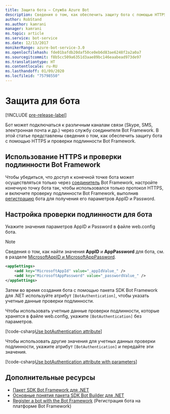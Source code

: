 ```yaml
---
title: Защита бота — Служба Azure Bot
description: Сведения о том, как обеспечить защиту бота с помощью HTTPS и проверки подлинности Bot Framework.
author: RobStand
ms.author: kamrani
manager: kamrani
ms.topic: article
ms.service: bot-service
ms.date: 12/13/2017
monikerRange: azure-bot-service-3.0
ms.openlocfilehash: fde01bafdb20daf50ce0eb6d83ae6248f2a2a0a7
ms.sourcegitcommit: f8b5cc509a6351d3aae89bc146eaabead973de97
ms.translationtype: HT
ms.contentlocale: ru-RU
ms.lasthandoff: 01/09/2020
ms.locfileid: "75798550"
---
```

# <a name="secure-your-bot"></a>Защита для бота

[!INCLUDE [pre-release-label](../includes/pre-release-label-v3.md)]

Бот может подключаться к различным каналам связи (Skype, SMS, электронная почта и др.) через службу соединителя Bot Framework. В этой статье представлены сведения о том, как обеспечить защиту бота с помощью HTTPS и проверки подлинности Bot Framework.

## <a name="use-https-and-bot-framework-authentication"></a>Использование HTTPS и проверки подлинности Bot Framework

Чтобы убедиться, что доступ к конечной точке бота может осуществляться только через [соединитель](bot-builder-dotnet-concepts.md#connector) Bot Framework, настройте конечную точку бота так, чтобы использовался только протокол HTTPS, и включите проверку подлинности Bot Framework, выполнив [регистрацию](~/bot-service-quickstart-registration.md) бота для получения его параметров AppID и Password. 

## <a name="configure-authentication-for-your-bot"></a>Настройка проверки подлинности для бота

Укажите значения параметров AppID и Password в файле web.config бота. 

> [!NOTE]
> Сведения о том, как найти значения **AppID** и **AppPassword** для бота, см. в разделе [MicrosoftAppID и MicrosoftAppPassword](~/bot-service-manage-overview.md#microsoftappid-and-microsoftapppassword).

```xml
<appSettings>
    <add key="MicrosoftAppId" value="_appIdValue_" />
    <add key="MicrosoftAppPassword" value="_passwordValue_" />
</appSettings>
```

Затем во время создания бота с помощью пакета SDK Bot Framework для .NET используйте атрибут `[BotAuthentication]`, чтобы указать учетные данные проверки подлинности. 

Чтобы использовать учетные данные проверки подлинности, которые хранятся в файле web.config, укажите `[BotAuthentication]` без параметров.

[!code-csharp[Use botAuthentication attribute](../includes/code/dotnet-security.cs#attribute1)]

Чтобы использовать другие значения для учетных данных проверки подлинности, укажите атрибут `[BotAuthentication]` и передайте эти значения.

[!code-csharp[Use botAuthentication attribute with parameters](../includes/code/dotnet-security.cs#attribute2)]

## <a name="additional-resources"></a>Дополнительные ресурсы

- [Пакет SDK Bot Framework для .NET](bot-builder-dotnet-overview.md)
- [Основные понятия пакета SDK Bot Builder для .NET](bot-builder-dotnet-concepts.md)
- [Register a bot with the Bot Framework](~/bot-service-quickstart-registration.md) (Регистрация бота на платформе Bot Framework)
